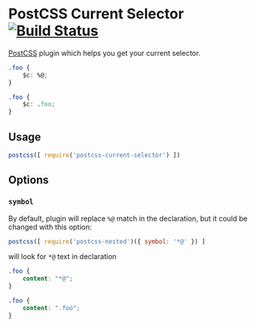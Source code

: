 # PostCSS Current Selector [![Build Status][ci-img]][ci]

[PostCSS] plugin which helps you get your current selector.

[PostCSS]: https://github.com/postcss/postcss
[ci-img]:  https://travis-ci.org/komlev/postcss-current-selector.svg
[ci]:      https://travis-ci.org/komlev/postcss-current-selector

```css
.foo {
    $c: %@;
}
```

```css
.foo {
    $c: .foo;
}
```

## Usage

```js
postcss([ require('postcss-current-selector') ])
```

## Options

### `symbol`

By default, plugin will replace `%@` match in the declaration, but it could be changed with this option:

```js
postcss([ require('postcss-nested')({ symbol: '*@' }) ]
```
will look for `*@` text in declaration

```css
.foo {
    content: "*@";
}
```

```css
.foo {
    content: ".foo";
}
```
